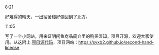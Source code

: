 8:21

好难得的晴天，一出宿舍楼好像回到了北方。

11:05

写了一个小网站，用来证明闲鱼商品简介里的购买须知，项目开源，欢迎大家使用。从这附上 [项目源代码](https://github.com/syxb2/second-hand-license)，项目网站：https://syxb2.github.io/second-hand-license
